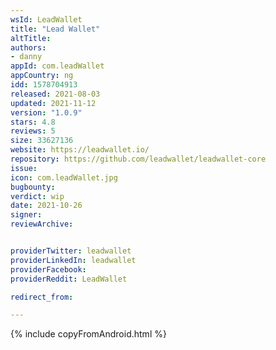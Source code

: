 ```yaml
---
wsId: LeadWallet
title: "Lead Wallet"
altTitle: 
authors:
- danny
appId: com.leadWallet
appCountry: ng
idd: 1578704913
released: 2021-08-03
updated: 2021-11-12
version: "1.0.9"
stars: 4.8
reviews: 5
size: 33627136
website: https://leadwallet.io/
repository: https://github.com/leadwallet/leadwallet-core
issue: 
icon: com.leadWallet.jpg
bugbounty: 
verdict: wip
date: 2021-10-26
signer: 
reviewArchive:


providerTwitter: leadwallet
providerLinkedIn: leadwallet
providerFacebook: 
providerReddit: LeadWallet

redirect_from:

---
```


{% include copyFromAndroid.html %}
